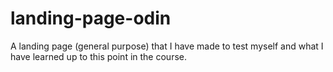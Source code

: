 # landing-page-odin
A landing page (general purpose) that I have made to test myself and what I have learned up to this point in the course.